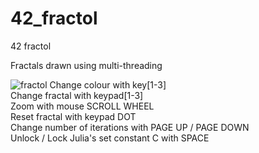 # 42_fractol
42 fractol

Fractals drawn using multi-threading

![fractol](http://img11.hostingpics.net/pics/349772ScreenShot20170109at12036PM.png)
Change colour with key[1-3]  
Change fractal with keypad[1-3]  
Zoom with mouse SCROLL WHEEL  
Reset fractal with keypad DOT  
Change number of iterations with PAGE UP / PAGE DOWN  
Unlock / Lock Julia's set constant C with SPACE  
